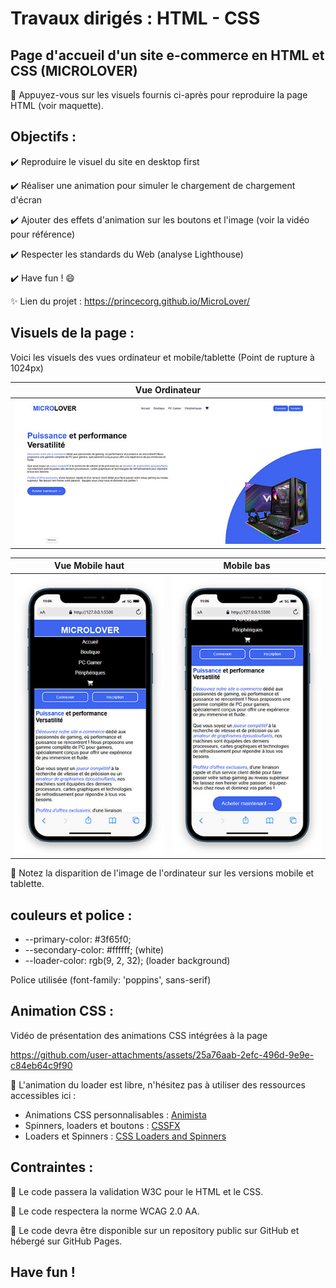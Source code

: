 # Travaux dirigés : HTML - CSS
## Page d'accueil d'un site e-commerce en HTML et CSS (MICROLOVER)

:memo: Appuyez-vous sur les visuels fournis ci-après pour reproduire la page HTML (voir maquette).

## Objectifs :

:heavy_check_mark:	Reproduire le visuel du site en desktop first

:heavy_check_mark:	Réaliser une animation pour simuler le chargement de chargement d'écran 

:heavy_check_mark:	Ajouter des effets d'animation sur les boutons et l'image (voir la vidéo pour référence)

:heavy_check_mark:	Respecter les standards du Web (analyse Lighthouse)

:heavy_check_mark:	Have fun ! :smile:

:sparkles: Lien du projet : https://princecorg.github.io/MicroLover/

## Visuels de la page :

Voici les visuels des vues ordinateur et mobile/tablette (Point de rupture à 1024px)

| Vue Ordinateur  |
|-----------|
| <img alt="screenshot01 : desktop view" src="images/bureau.jpg" width="626"> |

| Vue Mobile haut  | Mobile bas |
|-----------|-----------|
| <img alt="screenshot02 : mobile view top" src="images/mobile01.jpg" width="300"> | <img alt="screenshot01 : mobile view bottom" src="images/mobile02.jpg" width="300"> |

:rotating_light: Notez la disparition de l'image de l'ordinateur sur les versions mobile et tablette.

## couleurs et police :

- --primary-color: #3f65f0; 
- --secondary-color: #ffffff; (white)
- --loader-color: rgb(9, 2, 32); (loader background)

Police utilisée (font-family: 'poppins', sans-serif)

## Animation CSS :

Vidéo de présentation des animations CSS intégrées à la page

https://github.com/user-attachments/assets/25a76aab-2efc-496d-9e9e-c84eb64c9f90

:memo: L'animation du loader est libre, n'hésitez pas à utiliser des ressources accessibles ici :

- Animations CSS personnalisables : [Animista](https://animista.net/)
- Spinners, loaders et boutons : [CSSFX](https://cssfx.netlify.app/?ref=undesign)
- Loaders et Spinners : [CSS Loaders and Spinners](https://cssloaders.github.io/)



## Contraintes :

:rotating_light: Le code passera la validation W3C pour le HTML et le CSS. 

:rotating_light: Le code respectera la norme WCAG 2.0 AA. 

:rotating_light: Le code devra être disponible sur un repository public sur GitHub et hébergé sur GitHub Pages.  

## Have fun !


